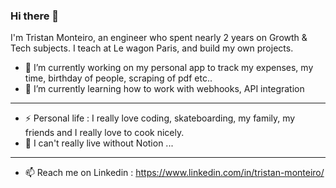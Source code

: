 ### Hi there 👋

I'm Tristan Monteiro, an engineer who spent nearly 2 years on Growth & Tech subjects. I teach at Le wagon Paris, and build my own projects.

- 🔭 I’m currently working on my personal app to track my expenses, my time, birthday of people, scraping of pdf etc..
- 🌱 I’m currently learning how to work with webhooks, API integration
---------------------
- ⚡ Personal life : I really love coding, skateboarding, my family, my friends and I really love to cook nicely. 
- 💬 I can't really live without Notion ...
---------------------
- 📫 Reach me on Linkedin : https://www.linkedin.com/in/tristan-monteiro/
